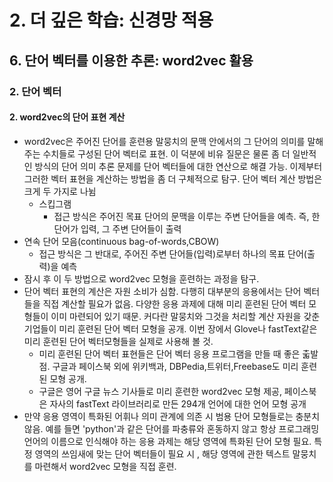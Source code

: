 # 2. 더 깊은 학습: 신경망 적용
## 6. 단어 벡터를 이용한 추론: word2vec 활용
### 2. 단어 벡터
#### 2. word2vec의 단어 표현 계산
- word2vec은 주어진 단어를 훈련용 말뭉치의 문맥 안에서의 그 단어의 의미를 말해 주는 수치들로 구성된 단어 벡터로 표현. 이 덕분에 비유 질문은 물론 좀 더 일반적인 방식의 단어 의미 추론 문제를 단어 벡터들에 대한 연산으로 해결 가능. 이제부터 그러한 벡터 표현을 계산하는 방법을 좀 더 구체적으로 탐구. 단어 벡터 계산 방법은 크게 두 가지로 나뉨
  - 스킵그램
    -  접근 방식은 주어진 목표 단어의 문맥을 이루는 주변 단어들을 예측. 즉, 한 단어가 입력, 그 주변 단어들이 출력
 - 연속 단어 모음(continuous bag-of-words,CBOW)
   - 접근 방식은 그 반대로, 주어진 주변 단어들(입력)로부터 하나의 목표 단어(출력)을 예측
- 잠시 후 이 두 방법으로 word2vec 모형을 훈련하는 과정을 탐구.
- 단어 벡터 표현의 계산은 자원 소비가 심함. 다행히 대부분의 응용에서는 단어 벡터들을 직접 계산할 필요가 없음. 다양한 응용 과제에 대해 미리 훈련된 단어 벡터 모형들이 이미 마련되어 있기 때문. 커다란 말뭉치와 그것을 처리할 계산 자원을 갖춘 기업들이 미리 훈련된 단어 벡터 모형을 공개. 이번 장에서 Glove나 fastText같은 미리 훈련된 단어 벡터모형들을 실제로 사용해 볼 것.
  - 미리 훈련된 단어 벡터 표현들은 단어 벡터 응용 프로그램을 만들 때 좋은 춟발점. 구글과 페이스북 외에 위키백과, DBPedia,트위터,Freebase도 미리 훈련된 모형 공개.
  - 구글은 영어 구글 뉴스 기사들로 미리 훈련한 word2vec 모형 제공, 페이스북은 자사의 fastText 라이브러리로 만든 294개 언어에 대한 언어 모형 공개
- 만약 응용 영역이 특화된 어휘나 의미 관계에 의존 시 범용 단어 모형들로는 충분치 않음. 예를 들면 'python'과 같은 단어를 파충류와 혼동하지 않고 항상 프로그래밍 언어의 이름으로 인식해야 하는 응용 과제는 해당 영역에 특화된 단어 모형 필요. 특정 영역의 쓰임새에 맞는 단어 벡터들이 필요 시 , 해당 영역에 관한 텍스트 말뭉치를 마련해서 word2vec 모형을 직접 훈련.